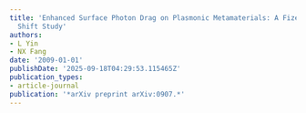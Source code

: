 ```yaml
---
title: 'Enhanced Surface Photon Drag on Plasmonic Metamaterials: A Fizeau-Doppler
  Shift Study'
authors:
- L Yin
- NX Fang
date: '2009-01-01'
publishDate: '2025-09-18T04:29:53.115465Z'
publication_types:
- article-journal
publication: '*arXiv preprint arXiv:0907.*'
---
```

